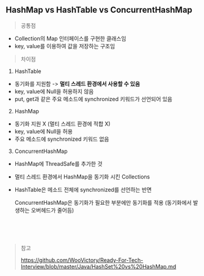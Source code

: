 ## HashMap vs HashTable vs ConcurrentHashMap

> 공통점

- Collection의 Map 인터페이스를 구현한 클래스임
- key, value를 이용하여 값을 저장하는 구조임



> 차이점

1. HashTable

- 동기화를 지원함 -> **멀티 스레드 환경에서 사용할 수 있음**
- key, value에 Null을 허용하지 않음
- put, get과 같은 주요 메소드에 synchronized 키워드가 선언되어 있음



2. HashMap

- 동기화 지원 X (멀티 스레드 환경에 적합 X)
- key, value에 Null을 허용
- 주요 메소드에 synchronized 키워드 없음



3. ConcurrentHashMap

- HashMap에 ThreadSafe를 추가한 것

- 멀티 스레드 환경에서 HashMap을 동기화 시킨 Collections

- HashTable은 메소드 전체에 synchronized를 선언하는 반면

  ConcurrentHashMap은 동기화가 필요한 부분에만 동기화를 적용 (동기화에서 발생하는 오버헤드가 줄어듬)





<br/><br/><br/>

> 참고
>
> https://github.com/WooVictory/Ready-For-Tech-Interview/blob/master/Java/HashSet%20vs%20HashMap.md